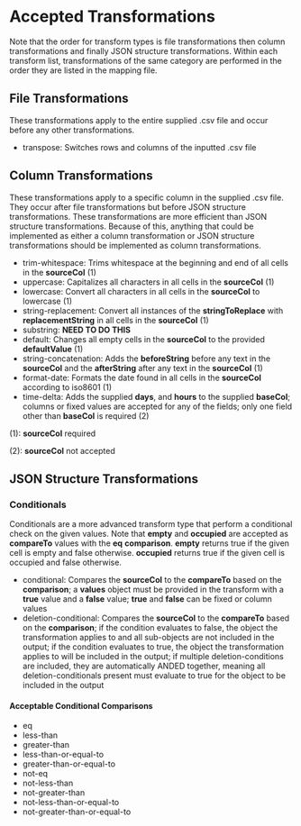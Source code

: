 # Accepted Transformations

Note that the order for transform types is file transformations then column transformations and finally JSON structure transformations. Within each transform list, transformations of the same category are performed in the order they are listed in the mapping file.

## File Transformations

These transformations apply to the entire supplied .csv file and occur before any other transformations.

- transpose: Switches rows and columns of the inputted .csv file

## Column Transformations

These transformations apply to a specific column in the supplied .csv file. They occur after file transformations but before JSON structure transformations. These transformations are more efficient than JSON structure transformations. Because of this, anything that could be implemented as either a column transformation or JSON structure transformations should be implemented as column transformations.

- trim-whitespace: Trims whitespace at the beginning and end of all cells in the **sourceCol** (1)
- uppercase: Capitalizes all characters in all cells in the **sourceCol** (1)
- lowercase: Convert all characters in all cells in the **sourceCol** to lowercase (1)
- string-replacement: Convert all instances of the **stringToReplace** with **replacementString** in all cells in the **sourceCol** (1)
- substring: **NEED TO DO THIS**
- default: Changes all empty cells in the **sourceCol** to the provided **defaultValue** (1)
- string-concatenation: Adds the **beforeString** before any text in the **sourceCol** and the **afterString** after any text in the **sourceCol** (1)
- format-date: Formats the date found in all cells in the **sourceCol** according to iso8601 (1)
- time-delta: Adds the supplied **days**, and **hours** to the supplied **baseCol**; columns or fixed values are accepted for any of the fields; only one field other than **baseCol** is required (2)

(1): **sourceCol** required

(2): **sourceCol** not accepted

## JSON Structure Transformations

### Conditionals

Conditionals are a more advanced transform type that perform a conditional check on the given values. Note that **empty** and **occupied** are accepted as **compareTo** values with the **eq** **comparison**. **empty** returns true if the given cell is empty and false otherwise. **occupied** returns true if the given cell is occupied and false otherwise.

- conditional: Compares the **sourceCol** to the **compareTo** based on the **comparison**; a **values** object must be provided in the transform with a **true** value and a **false** value; **true** and **false** can be fixed or column values
- deletion-conditional: Compares the **sourceCol** to the **compareTo** based on the **comparison**; if the condition evaluates to false, the object the transformation applies to and all sub-objects are not included in the output; if the condition evaluates to true, the object the transformation applies to will be included in the output; if multiple deletion-conditions are included, they are automatically ANDED together, meaning all deletion-conditionals present must evaluate to true for the object to be included in the output

#### Acceptable Conditional Comparisons

- eq
- less-than
- greater-than
- less-than-or-equal-to
- greater-than-or-equal-to
- not-eq
- not-less-than
- not-greater-than
- not-less-than-or-equal-to
- not-greater-than-or-equal-to
